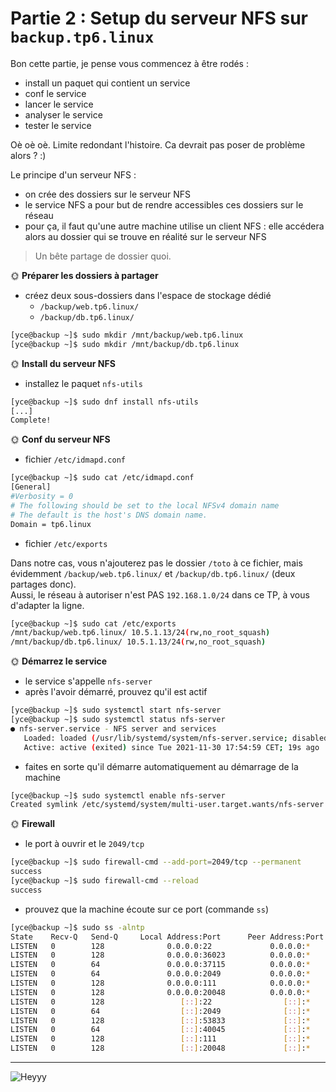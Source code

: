# Partie 2 : Setup du serveur NFS sur `backup.tp6.linux`

Bon cette partie, je pense vous commencez à être rodés :

- install un paquet qui contient un service
- conf le service
- lancer le service
- analyser le service
- tester le service

Oè oè oè. Limite redondant l'histoire. Ca devrait pas poser de problème alors ? :)

Le principe d'un serveur NFS :

- on crée des dossiers sur le serveur NFS
- le service NFS a pour but de rendre accessibles ces dossiers sur le réseau
- pour ça, il faut qu'une autre machine utilise un client NFS : elle accédera alors au dossier qui se trouve en réalité sur le serveur NFS

> Un bête partage de dossier quoi.

🌞 **Préparer les dossiers à partager**

- créez deux sous-dossiers dans l'espace de stockage dédié
  - `/backup/web.tp6.linux/`
  - `/backup/db.tp6.linux/`
 ```bash
 [yce@backup ~]$ sudo mkdir /mnt/backup/web.tp6.linux
[yce@backup ~]$ sudo mkdir /mnt/backup/db.tp6.linux
```

🌞 **Install du serveur NFS**

- installez le paquet `nfs-utils`
```bash
[yce@backup ~]$ sudo dnf install nfs-utils
[...]
Complete!
```

🌞 **Conf du serveur NFS**

- fichier `/etc/idmapd.conf`

```bash
[yce@backup ~]$ sudo cat /etc/idmapd.conf
[General]
#Verbosity = 0
# The following should be set to the local NFSv4 domain name
# The default is the host's DNS domain name.
Domain = tp6.linux
```

- fichier `/etc/exports`

Dans notre cas, vous n'ajouterez pas le dossier `/toto` à ce fichier, mais évidemment `/backup/web.tp6.linux/` et `/backup/db.tp6.linux/` (deux partages donc).  
Aussi, le réseau à autoriser n'est PAS `192.168.1.0/24` dans ce TP, à vous d'adapter la ligne.

```bash
[yce@backup ~]$ sudo cat /etc/exports
/mnt/backup/web.tp6.linux/ 10.5.1.13/24(rw,no_root_squash)
/mnt/backup/db.tp6.linux/ 10.5.1.13/24(rw,no_root_squash)
```

🌞 **Démarrez le service**

- le service s'appelle `nfs-server`
- après l'avoir démarré, prouvez qu'il est actif
```bash
[yce@backup ~]$ sudo systemctl start nfs-server
[yce@backup ~]$ sudo systemctl status nfs-server
● nfs-server.service - NFS server and services
   Loaded: loaded (/usr/lib/systemd/system/nfs-server.service; disabled; vendor preset: disabled)
   Active: active (exited) since Tue 2021-11-30 17:54:59 CET; 19s ago
```
- faites en sorte qu'il démarre automatiquement au démarrage de la machine
```bash
[yce@backup ~]$ sudo systemctl enable nfs-server
Created symlink /etc/systemd/system/multi-user.target.wants/nfs-server.service → /usr/lib/systemd/system/nfs-server.service.
```
🌞 **Firewall**

- le port à ouvrir et le `2049/tcp`
```bash
[yce@backup ~]$ sudo firewall-cmd --add-port=2049/tcp --permanent
success
[yce@backup ~]$ sudo firewall-cmd --reload
success
```
- prouvez que la machine écoute sur ce port (commande `ss`)
```bash
[yce@backup ~]$ sudo ss -alntp
State    Recv-Q   Send-Q     Local Address:Port      Peer Address:Port   Process
LISTEN   0        128              0.0.0.0:22             0.0.0.0:*       users:(("sshd",pid=863,fd=5))
LISTEN   0        128              0.0.0.0:36023          0.0.0.0:*       users:(("rpc.statd",pid=3220,fd=10))
LISTEN   0        64               0.0.0.0:37115          0.0.0.0:*
LISTEN   0        64               0.0.0.0:2049           0.0.0.0:*
LISTEN   0        128              0.0.0.0:111            0.0.0.0:*       users:(("rpcbind",pid=3214,fd=4),("systemd",pid=1,fd=48))
LISTEN   0        128              0.0.0.0:20048          0.0.0.0:*       users:(("rpc.mountd",pid=3226,fd=8))
LISTEN   0        128                 [::]:22                [::]:*       users:(("sshd",pid=863,fd=7))
LISTEN   0        64                  [::]:2049              [::]:*
LISTEN   0        128                 [::]:53833             [::]:*       users:(("rpc.statd",pid=3220,fd=12))
LISTEN   0        64                  [::]:40045             [::]:*
LISTEN   0        128                 [::]:111               [::]:*       users:(("rpcbind",pid=3214,fd=6),("systemd",pid=1,fd=58))
LISTEN   0        128                 [::]:20048             [::]:*       users:(("rpc.mountd",pid=3226,fd=10))
```
---

![Heyyy](https://static.wikia.nocookie.net/great-teacher-onizuka-gto/images/9/90/Eikichi_Onizuka.png/revision/latest?cb=20170806215057)
